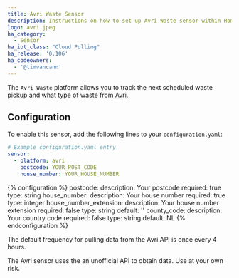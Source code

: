 ```yaml
---
title: Avri Waste Sensor
description: Instructions on how to set up Avri Waste sensor within Home Assistant.
logo: avri.jpeg
ha_category: 
  - Sensor
ha_iot_class: "Cloud Polling"
ha_release: '0.106'
ha_codeowners:
  - '@timvancann'
---
```


The `Avri Waste` platform allows you to track the next scheduled waste pickup and what type of waste from [Avri](https://www.avri.nl/). 

## Configuration

To enable this sensor, add the following lines to your `configuration.yaml`:

```yaml
# Example configuration.yaml entry
sensor:
  - platform: avri
    postcode: YOUR_POST_CODE
    house_number: YOUR_HOUSE_NUMBER
```

{% configuration %}
postcode:
  description: Your postcode 
  required: true
  type: string
house_number:
  description: Your house number
  required: true
  type: integer
house_number_extension:
  description: Your house number extension
  required: false
  type: string
  default: ''
county_code:
  description: Your country code
  required: false
  type: string
  default: NL
{% endconfiguration %}

The default frequency for pulling data from the Avri API is once every 4 hours.

<p class='note warning'>
The Avri sensor uses the an unofficial API to obtain data. Use at your own risk.
</p>
